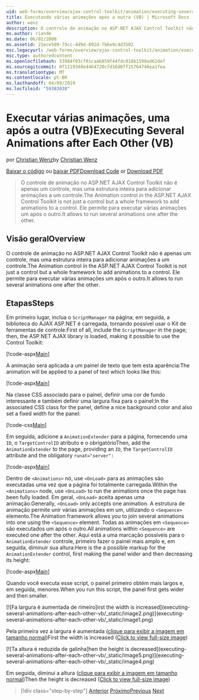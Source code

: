 ```yaml
---
uid: web-forms/overview/ajax-control-toolkit/animation/executing-several-animations-after-each-other-vb
title: Executando várias animações após a outra (VB) | Microsoft Docs
author: wenz
description: O controle de animação no ASP.NET AJAX Control Toolkit não é apenas um controle, mas uma estrutura inteira para adicionar animações a um controle. Ele permite para executar severa...
ms.author: riande
ms.date: 06/02/2008
ms.assetid: 21ece509-79cc-4d9d-892d-7b6e9c4d3502
msc.legacyurl: /web-forms/overview/ajax-control-toolkit/animation/executing-several-animations-after-each-other-vb
msc.type: authoredcontent
ms.openlocfilehash: 53984f03cf01caab859f44fdc018b1598ed62def
ms.sourcegitcommit: 0f1119340e4464720cfd16d0ff15764746ea1fea
ms.translationtype: MT
ms.contentlocale: pt-BR
ms.lasthandoff: 04/09/2019
ms.locfileid: "59383038"
---
```

# <a name="executing-several-animations-after-each-other-vb"></a><span data-ttu-id="7faa3-104">Executar várias animações, uma após a outra (VB)</span><span class="sxs-lookup"><span data-stu-id="7faa3-104">Executing Several Animations after Each Other (VB)</span></span>

<span data-ttu-id="7faa3-105">por [Christian Wenz](https://github.com/wenz)</span><span class="sxs-lookup"><span data-stu-id="7faa3-105">by [Christian Wenz](https://github.com/wenz)</span></span>

<span data-ttu-id="7faa3-106">[Baixar o código](http://download.microsoft.com/download/f/9/a/f9a26acd-8df4-4484-8a18-199e4598f411/Animation3.vb.zip) ou [baixar PDF](http://download.microsoft.com/download/6/7/1/6718d452-ff89-4d3f-a90e-c74ec2d636a3/animation3VB.pdf)</span><span class="sxs-lookup"><span data-stu-id="7faa3-106">[Download Code](http://download.microsoft.com/download/f/9/a/f9a26acd-8df4-4484-8a18-199e4598f411/Animation3.vb.zip) or [Download PDF](http://download.microsoft.com/download/6/7/1/6718d452-ff89-4d3f-a90e-c74ec2d636a3/animation3VB.pdf)</span></span>

> <span data-ttu-id="7faa3-107">O controle de animação no ASP.NET AJAX Control Toolkit não é apenas um controle, mas uma estrutura inteira para adicionar animações a um controle.</span><span class="sxs-lookup"><span data-stu-id="7faa3-107">The Animation control in the ASP.NET AJAX Control Toolkit is not just a control but a whole framework to add animations to a control.</span></span> <span data-ttu-id="7faa3-108">Ele permite para executar várias animações um após o outro.</span><span class="sxs-lookup"><span data-stu-id="7faa3-108">It allows to run several animations one after the other.</span></span>


## <a name="overview"></a><span data-ttu-id="7faa3-109">Visão geral</span><span class="sxs-lookup"><span data-stu-id="7faa3-109">Overview</span></span>

<span data-ttu-id="7faa3-110">O controle de animação no ASP.NET AJAX Control Toolkit não é apenas um controle, mas uma estrutura inteira para adicionar animações a um controle.</span><span class="sxs-lookup"><span data-stu-id="7faa3-110">The Animation control in the ASP.NET AJAX Control Toolkit is not just a control but a whole framework to add animations to a control.</span></span> <span data-ttu-id="7faa3-111">Ele permite para executar várias animações um após o outro.</span><span class="sxs-lookup"><span data-stu-id="7faa3-111">It allows to run several animations one after the other.</span></span>

## <a name="steps"></a><span data-ttu-id="7faa3-112">Etapas</span><span class="sxs-lookup"><span data-stu-id="7faa3-112">Steps</span></span>

<span data-ttu-id="7faa3-113">Em primeiro lugar, inclua o `ScriptManager` na página; em seguida, a biblioteca do AJAX ASP.NET é carregada, tornando possível usar o Kit de ferramentas de controle:</span><span class="sxs-lookup"><span data-stu-id="7faa3-113">First of all, include the `ScriptManager` in the page; then, the ASP.NET AJAX library is loaded, making it possible to use the Control Toolkit:</span></span>

[!code-aspx[Main](executing-several-animations-after-each-other-vb/samples/sample1.aspx)]

<span data-ttu-id="7faa3-114">A animação será aplicada a um painel de texto que tem esta aparência:</span><span class="sxs-lookup"><span data-stu-id="7faa3-114">The animation will be applied to a panel of text which looks like this:</span></span>

[!code-aspx[Main](executing-several-animations-after-each-other-vb/samples/sample2.aspx)]

<span data-ttu-id="7faa3-115">Na classe CSS associado para o painel, definir uma cor de fundo interessante e também definir uma largura fixa para o painel:</span><span class="sxs-lookup"><span data-stu-id="7faa3-115">In the associated CSS class for the panel, define a nice background color and also set a fixed width for the panel:</span></span>

[!code-css[Main](executing-several-animations-after-each-other-vb/samples/sample3.css)]

<span data-ttu-id="7faa3-116">Em seguida, adicione a `AnimationExtender` para a página, fornecendo uma `ID`, o `TargetControlID` atributo e o obrigatório</span><span class="sxs-lookup"><span data-stu-id="7faa3-116">Then, add the `AnimationExtender` to the page, providing an `ID`, the `TargetControlID` attribute and the obligatory</span></span> `runat="server":`

[!code-aspx[Main](executing-several-animations-after-each-other-vb/samples/sample4.aspx)]

<span data-ttu-id="7faa3-117">Dentro de `<Animations>` nó, use `<OnLoad>` para as animações são executadas uma vez que a página foi totalmente carregada.</span><span class="sxs-lookup"><span data-stu-id="7faa3-117">Within the `<Animations>` node, use `<OnLoad>` to run the animations once the page has been fully loaded.</span></span> <span data-ttu-id="7faa3-118">Em geral, `<OnLoad>` aceita apenas uma animação.</span><span class="sxs-lookup"><span data-stu-id="7faa3-118">Generally, `<OnLoad>` only accepts one animation.</span></span> <span data-ttu-id="7faa3-119">A estrutura de animação permite unir várias animações em um, utilizando o `<Sequence>` elemento.</span><span class="sxs-lookup"><span data-stu-id="7faa3-119">The Animation framework allows you to join several animations into one using the `<Sequence>` element.</span></span> <span data-ttu-id="7faa3-120">Todas as animações em `<Sequence>` são executados um após o outro.</span><span class="sxs-lookup"><span data-stu-id="7faa3-120">All animations within `<Sequence>` are executed one after the other.</span></span> <span data-ttu-id="7faa3-121">Aqui está a uma marcação possíveis para o `AnimationExtender` controle, primeiro fazer o painel mais amplo e, em seguida, diminuir sua altura:</span><span class="sxs-lookup"><span data-stu-id="7faa3-121">Here is the a possible markup for the `AnimationExtender` control, first making the panel wider and then decreasing its height:</span></span>

[!code-aspx[Main](executing-several-animations-after-each-other-vb/samples/sample5.aspx)]

<span data-ttu-id="7faa3-122">Quando você executa esse script, o painel primeiro obtém mais largos e, em seguida, menores.</span><span class="sxs-lookup"><span data-stu-id="7faa3-122">When you run this script, the panel first gets wider and then smaller.</span></span>


[![F<span data-ttu-id="7faa3-123">a largura é aumentada de rimeiro]</span><span class="sxs-lookup"><span data-stu-id="7faa3-123">irst the width is increased]</span></span>(executing-several-animations-after-each-other-vb/_static/image2.png)](executing-several-animations-after-each-other-vb/_static/image1.png)

<span data-ttu-id="7faa3-124">Pela primeira vez a largura é aumentada ([clique para exibir a imagem em tamanho normal](executing-several-animations-after-each-other-vb/_static/image3.png))</span><span class="sxs-lookup"><span data-stu-id="7faa3-124">First the width is increased ([Click to view full-size image](executing-several-animations-after-each-other-vb/_static/image3.png))</span></span>


[![T<span data-ttu-id="7faa3-125">a altura é reduzida de galinha]</span><span class="sxs-lookup"><span data-stu-id="7faa3-125">hen the height is decreased]</span></span>(executing-several-animations-after-each-other-vb/_static/image5.png)](executing-several-animations-after-each-other-vb/_static/image4.png)

<span data-ttu-id="7faa3-126">Em seguida, diminui a altura ([clique para exibir a imagem em tamanho normal](executing-several-animations-after-each-other-vb/_static/image6.png))</span><span class="sxs-lookup"><span data-stu-id="7faa3-126">Then the height is decreased ([Click to view full-size image](executing-several-animations-after-each-other-vb/_static/image6.png))</span></span>

> [!div class="step-by-step"]
> <span data-ttu-id="7faa3-127">[Anterior](executing-several-animations-at-the-same-time-vb.md)
> [Próximo](animation-depending-on-a-condition-vb.md)</span><span class="sxs-lookup"><span data-stu-id="7faa3-127">[Previous](executing-several-animations-at-the-same-time-vb.md)
[Next](animation-depending-on-a-condition-vb.md)</span></span>
